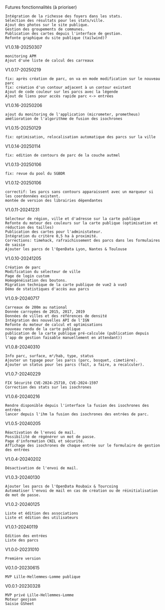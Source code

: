 Futures fonctionnalités (à prioriser)

    Intégration de la richesse des foyers dans les stats.
    Sélection des résultats pour les stats/ville.
    Ajout des photos sur le site publique.
    Gestion des groupements de communes.
    Publication des cartes depuis l'interface de gestion.
    Refonte graphique du site publique (tailwind)?



V1.0.18-20250307

    monitoring APM
    Ajout d'une liste de calcul des carreaux
    

V1.0.17-20250219

    fix: après création de parc, on va en mode modification sur le nouveau parc
    fix: création d'un contour adjacent à un contour existant
    Ajout de code couleur sur les parcs avec la légende
    Ajout de liens pour accès rapide parc <-> entrées

V1.0.16-20250206

    ajout du monitoring de l'application (micrometer, prometheus)
    amélioration de l'algorithme de fusion des isochrones

V1.0.15-20250129

    fix: optimisation, relocalisation automatique des parcs sur la ville

V1.0.14-20250114

    fix: edition de contours de parc de la couche autmel

V1.0.13-20250106

    fix: revue du pool du SGBDR

V1.0.12-20250106

    correctif: les parcs sans contours apparaissent avec un marqueur si les coordonnées existent.
    montée de version des librairies dépendantes

V1.0.11-20241231

    Sélecteur de région, ville et d'adresse sur la carte publique
    Refonte du moteur des couleurs sur la carte publique (optimisation et réduction des tailles)
    Publication des cartes pour l'administateur.
    Intégration du critère 0,5 ha à proximité.
    Corrections: timehack, rafraichissement des parcs dans les formulaires de saisie
    Ajouter les parcs de l'OpenData Lyon, Nantes & Toulouse

V1.0.10-20241205

    Création de parc
    Modification du sélecteur de ville
    Page de login custom
    Homogénéisation des boutons.
    Migration technique de la carte publique de vue2 à vue3
    Démo de statistiques d'accès aux parcs

V1.0.9-20240717

    Carreaux de 200m au national
    Donnée carroyées de 2015, 2017, 2019
    Données de villes et des références de densité
    Intégration des nouvelles API de l'IGN
    Refonte du moteur de calcul et optimisations
    nouveau rendu de la carte publique
    publication de la carte publique pré-calculée (publication depuis l'app de gestion faisable manuellement en attendant))

V1.0.8-20240310

    Info parc, surface, m²/hab, type, status
    Ajouter un typage pour les parcs (parc, bosquet, cimetière).
    Ajouter un status pour les parcs (fait, a faire, a recalculer).

V1.0.7-20240229

    FIX Sécurité CVE-2024-25710, CVE-2024-1597
    Correction des stats sur les isochrones

V1.0.6-20240216

    Rendre disponible depuis l'interface la fusion des isochrones des entrées
    lancer depuis l'ihm la fusion des isochrones des entrées de parc.

V1.0.5-20240205

    Réactivation de l'envoi de mail.
    Possibilité de régénérer un mot de passe.
    Page d'information CNIL et sécurité.
    Affichage des isochrones de chaque entrée sur le formulaire de gestion des entrées

V1.0.4-20240202

    Désactivation de l'envoi de mail.

V1.0.3-20240130

    Ajouter les parcs de l'OpenData Roubaix & Tourcoing
    Automatiser l'envoi de mail en cas de création ou de réinitialisation de mot de passe.

V1.0.2-20240125

    Liste et édition des associations
    Liste et édition des utilisateurs

V1.0.1-20240119

    Edition des entrées
    Liste des parcs

V1.0.0-20231010

    Première version

V0.1.0-20230615

    MVP Lille-Hellemmes-Lomme publique

V0.0.1-20230328

    MVP privé Lille-Hellemmes-Lomme
    Moteur geojson
    Saisie GSheet
